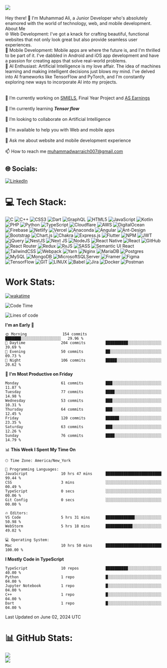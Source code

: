 [![](https://visitcount.itsvg.in/api?id=aliwarraich007&icon=8&color=6)](https://visitcount.itsvg.in) <br><br>
Hey there! 👋 I'm Muhammad Ali, a Junior Developer who's absolutely enamored with the world of technology, web, and mobile development.<br>About Me<br>🌐 Web Development: I've got a knack for crafting beautiful, functional websites that not only look great but also provide seamless user experiences.<br>📱 Mobile Development: Mobile apps are where the future is, and I'm thrilled to be part of it. I've dabbled in Android and iOS app development and have a passion for creating apps that solve real-world problems.<br>🤖 AI Enthusiast: Artificial Intelligence is my love affair. The idea of machines learning and making intelligent decisions just blows my mind. I've delved into AI frameworks like TensorFlow and PyTorch, and I'm constantly exploring new ways to incorporate AI into my projects.<br><br> <br>🔭 I’m currently working on [SMIELS](https://www.smiels.com/), Final Year Project and [AS Earnings](https://www.asearningsite.com.pk) <br><br>🌱 I’m currently learning ***Tensor flow***<br><br>👯 I’m looking to collaborate on Artificial Intelligence<br><br>🤝 I’m available to help you with Web and mobile apps<br><br>💬 Ask me about website and mobile development experience<br><br>📫 How to reach me muhammadwarraich007@gmail.com<br>

## 🌐 Socials:
[![LinkedIn](https://img.shields.io/badge/LinkedIn-%230077B5.svg?logo=linkedin&logoColor=white)](https://linkedin.com/in/muhammad-a-1570b622c/) 
# 💻 Tech Stack:
![C](https://img.shields.io/badge/c-%2300599C.svg?style=for-the-badge&logo=c&logoColor=white) ![C++](https://img.shields.io/badge/c++-%2300599C.svg?style=for-the-badge&logo=c%2B%2B&logoColor=white) ![CSS3](https://img.shields.io/badge/css3-%231572B6.svg?style=for-the-badge&logo=css3&logoColor=white) ![Dart](https://img.shields.io/badge/dart-%230175C2.svg?style=for-the-badge&logo=dart&logoColor=white) ![GraphQL](https://img.shields.io/badge/-GraphQL-E10098?style=for-the-badge&logo=graphql&logoColor=white) ![HTML5](https://img.shields.io/badge/html5-%23E34F26.svg?style=for-the-badge&logo=html5&logoColor=white) ![JavaScript](https://img.shields.io/badge/javascript-%23323330.svg?style=for-the-badge&logo=javascript&logoColor=%23F7DF1E) ![Kotlin](https://img.shields.io/badge/kotlin-%230095D5.svg?style=for-the-badge&logo=kotlin&logoColor=white) ![PHP](https://img.shields.io/badge/php-%23777BB4.svg?style=for-the-badge&logo=php&logoColor=white) ![Python](https://img.shields.io/badge/python-3670A0?style=for-the-badge&logo=python&logoColor=ffdd54) ![TypeScript](https://img.shields.io/badge/typescript-%23007ACC.svg?style=for-the-badge&logo=typescript&logoColor=white) ![Cloudflare](https://img.shields.io/badge/Cloudflare-F38020?style=for-the-badge&logo=Cloudflare&logoColor=white) ![AWS](https://img.shields.io/badge/AWS-%23FF9900.svg?style=for-the-badge&logo=amazon-aws&logoColor=white) ![DigitalOcean](https://img.shields.io/badge/DigitalOcean-%230167ff.svg?style=for-the-badge&logo=digitalOcean&logoColor=white) ![Firebase](https://img.shields.io/badge/firebase-%23039BE5.svg?style=for-the-badge&logo=firebase) ![Netlify](https://img.shields.io/badge/netlify-%23000000.svg?style=for-the-badge&logo=netlify&logoColor=#00C7B7) ![Vercel](https://img.shields.io/badge/vercel-%23000000.svg?style=for-the-badge&logo=vercel&logoColor=white) ![Anaconda](https://img.shields.io/badge/Anaconda-%2344A833.svg?style=for-the-badge&logo=anaconda&logoColor=white) ![Angular](https://img.shields.io/badge/angular-%23DD0031.svg?style=for-the-badge&logo=angular&logoColor=white) ![Ant-Design](https://img.shields.io/badge/-AntDesign-%230170FE?style=for-the-badge&logo=ant-design&logoColor=white) ![Bootstrap](https://img.shields.io/badge/bootstrap-%23563D7C.svg?style=for-the-badge&logo=bootstrap&logoColor=white) ![Chart.js](https://img.shields.io/badge/chart.js-F5788D.svg?style=for-the-badge&logo=chart.js&logoColor=white) ![Chakra](https://img.shields.io/badge/chakra-%234ED1C5.svg?style=for-the-badge&logo=chakraui&logoColor=white) ![Express.js](https://img.shields.io/badge/express.js-%23404d59.svg?style=for-the-badge&logo=express&logoColor=%2361DAFB) ![Flutter](https://img.shields.io/badge/Flutter-%2302569B.svg?style=for-the-badge&logo=Flutter&logoColor=white) ![NPM](https://img.shields.io/badge/NPM-%23000000.svg?style=for-the-badge&logo=npm&logoColor=white) ![JWT](https://img.shields.io/badge/JWT-black?style=for-the-badge&logo=JSON%20web%20tokens) ![jQuery](https://img.shields.io/badge/jquery-%230769AD.svg?style=for-the-badge&logo=jquery&logoColor=white) ![NestJS](https://img.shields.io/badge/nestjs-%23E0234E.svg?style=for-the-badge&logo=nestjs&logoColor=white) ![Next JS](https://img.shields.io/badge/Next-black?style=for-the-badge&logo=next.js&logoColor=white) ![NodeJS](https://img.shields.io/badge/node.js-6DA55F?style=for-the-badge&logo=node.js&logoColor=white) ![React Native](https://img.shields.io/badge/react_native-%2320232a.svg?style=for-the-badge&logo=react&logoColor=%2361DAFB) ![React](https://img.shields.io/badge/react-%2320232a.svg?style=for-the-badge&logo=react&logoColor=%2361DAFB) ![GitHub](https://img.shields.io/badge/GitHub-%23121011.svg?style=for-the-badge&logo=github&logoColor=white) ![React Router](https://img.shields.io/badge/React_Router-CA4245?style=for-the-badge&logo=react-router&logoColor=white) ![Redux](https://img.shields.io/badge/redux-%23593d88.svg?style=for-the-badge&logo=redux&logoColor=white) ![RxJS](https://img.shields.io/badge/rxjs-%23B7178C.svg?style=for-the-badge&logo=reactivex&logoColor=white) ![SASS](https://img.shields.io/badge/SASS-hotpink.svg?style=for-the-badge&logo=SASS&logoColor=white) ![Semantic UI React](https://img.shields.io/badge/Semantic%20UI%20React-%2335BDB2.svg?style=for-the-badge&logo=SemanticUIReact&logoColor=white) ![TailwindCSS](https://img.shields.io/badge/tailwindcss-%2338B2AC.svg?style=for-the-badge&logo=tailwind-css&logoColor=white) ![Webpack](https://img.shields.io/badge/webpack-%238DD6F9.svg?style=for-the-badge&logo=webpack&logoColor=black) ![Yarn](https://img.shields.io/badge/yarn-%232C8EBB.svg?style=for-the-badge&logo=yarn&logoColor=white) ![Nginx](https://img.shields.io/badge/nginx-%23009639.svg?style=for-the-badge&logo=nginx&logoColor=white) ![MariaDB](https://img.shields.io/badge/MariaDB-003545?style=for-the-badge&logo=mariadb&logoColor=white) ![Postgres](https://img.shields.io/badge/postgres-%23316192.svg?style=for-the-badge&logo=postgresql&logoColor=white) ![MySQL](https://img.shields.io/badge/mysql-%2300f.svg?style=for-the-badge&logo=mysql&logoColor=white) ![MongoDB](https://img.shields.io/badge/MongoDB-%234ea94b.svg?style=for-the-badge&logo=mongodb&logoColor=white) ![MicrosoftSQLServer](https://img.shields.io/badge/Microsoft%20SQL%20Sever-CC2927?style=for-the-badge&logo=microsoft%20sql%20server&logoColor=white) ![Framer](https://img.shields.io/badge/Framer-black?style=for-the-badge&logo=framer&logoColor=blue) 	![Figma](https://img.shields.io/badge/figma-%23F24E1E.svg?style=for-the-badge&logo=figma&logoColor=white) ![TensorFlow](https://img.shields.io/badge/TensorFlow-%23FF6F00.svg?style=for-the-badge&logo=TensorFlow&logoColor=white) ![GIT](https://img.shields.io/badge/Git-fc6d26?style=for-the-badge&logo=git&logoColor=white) ![LINUX](https://img.shields.io/badge/Linux-FCC624?style=for-the-badge&logo=linux&logoColor=black) ![Babel](https://img.shields.io/badge/Babel-F9DC3e?style=for-the-badge&logo=babel&logoColor=black) ![Jira](https://img.shields.io/badge/jira-%230A0FFF.svg?style=for-the-badge&logo=jira&logoColor=white) ![Docker](https://img.shields.io/badge/docker-%230db7ed.svg?style=for-the-badge&logo=docker&logoColor=white) ![Postman](https://img.shields.io/badge/Postman-FF6C37?style=for-the-badge&logo=postman&logoColor=white)

# Work Stats:

[![wakatime](https://wakatime.com/badge/user/018b0b97-0c04-48f3-9d15-f7d3e8f6c544.svg)](https://wakatime.com/@018b0b97-0c04-48f3-9d15-f7d3e8f6c544)

<!--START_SECTION:waka-->
![Code Time](http://img.shields.io/badge/Code%20Time-227%20hrs%2057%20mins-blue)

![Lines of code](https://img.shields.io/badge/From%20Hello%20World%20I%27ve%20Written-241.3%20thousand%20lines%20of%20code-blue)

**I'm an Early 🐤** 

```text
🌞 Morning                154 commits         ███████░░░░░░░░░░░░░░░░░░   29.96 % 
🌆 Daytime                204 commits         ██████████░░░░░░░░░░░░░░░   39.69 % 
🌃 Evening                50 commits          ██░░░░░░░░░░░░░░░░░░░░░░░   09.73 % 
🌙 Night                  106 commits         █████░░░░░░░░░░░░░░░░░░░░   20.62 % 
```
📅 **I'm Most Productive on Friday** 

```text
Monday                   61 commits          ███░░░░░░░░░░░░░░░░░░░░░░   11.87 % 
Tuesday                  77 commits          ████░░░░░░░░░░░░░░░░░░░░░   14.98 % 
Wednesday                53 commits          ███░░░░░░░░░░░░░░░░░░░░░░   10.31 % 
Thursday                 64 commits          ███░░░░░░░░░░░░░░░░░░░░░░   12.45 % 
Friday                   120 commits         ██████░░░░░░░░░░░░░░░░░░░   23.35 % 
Saturday                 63 commits          ███░░░░░░░░░░░░░░░░░░░░░░   12.26 % 
Sunday                   76 commits          ████░░░░░░░░░░░░░░░░░░░░░   14.79 % 
```


📊 **This Week I Spent My Time On** 

```text
🕑︎ Time Zone: America/New_York

💬 Programming Languages: 
JavaScript               10 hrs 47 mins      █████████████████████████   99.44 % 
CSS                      3 mins              ░░░░░░░░░░░░░░░░░░░░░░░░░   00.49 % 
TypeScript               0 secs              ░░░░░░░░░░░░░░░░░░░░░░░░░   00.06 % 
Git Config               0 secs              ░░░░░░░░░░░░░░░░░░░░░░░░░   00.00 % 

🔥 Editors: 
VS Code                  5 hrs 31 mins       █████████████░░░░░░░░░░░░   50.98 % 
WebStorm                 5 hrs 18 mins       ████████████░░░░░░░░░░░░░   49.02 % 

💻 Operating System: 
Mac                      10 hrs 50 mins      █████████████████████████   100.00 % 
```

**I Mostly Code in TypeScript** 

```text
TypeScript               10 repos            ██████████░░░░░░░░░░░░░░░   40.00 % 
Python                   1 repo              █░░░░░░░░░░░░░░░░░░░░░░░░   04.00 % 
Jupyter Notebook         1 repo              █░░░░░░░░░░░░░░░░░░░░░░░░   04.00 % 
C++                      1 repo              █░░░░░░░░░░░░░░░░░░░░░░░░   04.00 % 
Dart                     1 repo              █░░░░░░░░░░░░░░░░░░░░░░░░   04.00 % 
```




 Last Updated on June 02, 2024 UTC
<!--END_SECTION:waka-->

# 📊 GitHub Stats:
![](https://github-readme-stats.vercel.app/api?username=aliwarraich007&theme=nightowl&hide_border=true&include_all_commits=true&count_private=true)<br/>
![](https://github-readme-streak-stats.herokuapp.com/?user=aliwarraich007&theme=nightowl&hide_border=true)<br/>
